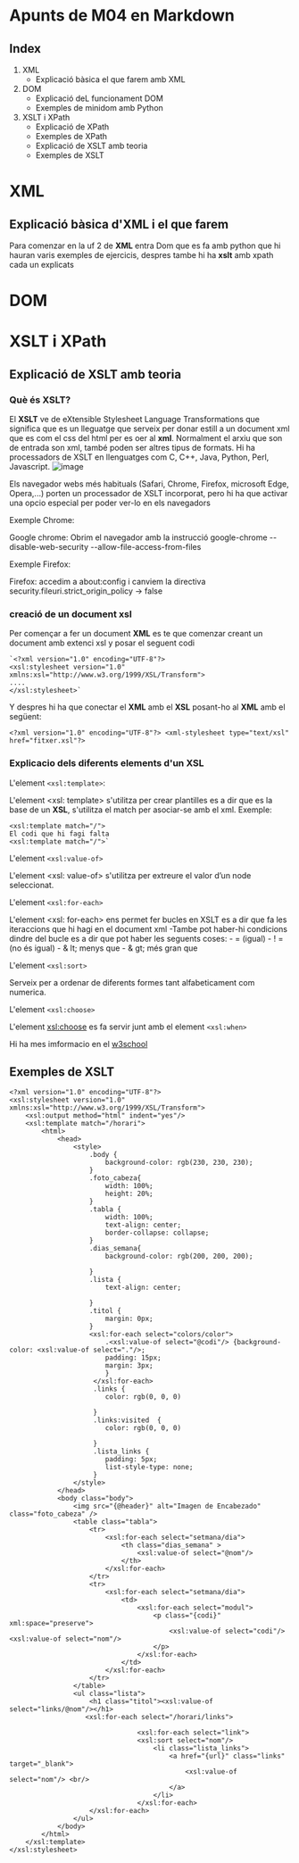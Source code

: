 # Apunts de M04 en Markdown




## Index

1. XML
   - Explicació bàsica  el que farem amb XML
3. DOM
   - Explicació deL funcionament DOM
   - Exemples de minidom amb Python 
5. XSLT i XPath
   - Explicació de XPath
   - Exemples de XPath
   - Explicació de XSLT amb teoria
   - Exemples de XSLT
   


# XML

## Explicació bàsica d'XML i el que farem

Para comenzar en la uf 2 de **XML** entra Dom que es fa amb python que hi hauran varis exemples de ejercicis, despres tambe hi ha **xslt** amb xpath cada un explicats 


# DOM


# XSLT i XPath

## Explicació de XSLT amb teoria

### Què és XSLT?

El **XSLT** ve de eXtensible Stylesheet Language Transformations que significa que es un lleguatge que serveix per donar estill a un document xml que es com el css del html per es oer al **xml**. Normalment el arxiu que son de entrada son xml, també poden ser altres tipus de formats. Hi ha processadors de XSLT en llenguatges com C, C++, Java, Python, Perl, Javascript.
![image](https://github.com/Domeneccc/M04/assets/165904493/4ca58661-f272-4cc6-bfe5-b6eacf3934a6)



Els navegador webs més habituals (Safari, Chrome, Firefox, microsoft Edge, Opera,...) porten un processador de XSLT incorporat, pero hi ha que activar una opcio especial per poder ver-lo en els navegadors

Exemple Chrome:

   Google chrome: Obrim el navegador amb la instrucció
   google-chrome --disable-web-security --allow-file-access-from-files
   
Exemple Firefox:

   Firefox: accedim a about:config i canviem la directiva
   security.fileuri.strict_origin_policy -> false

### creació de un document xsl

Per començar a fer un document **XML** es te que comenzar creant un document amb extenci xsl y posar el seguent codi
```
`<?xml version="1.0" encoding="UTF-8"?>
<xsl:stylesheet version="1.0" xmlns:xsl="http://www.w3.org/1999/XSL/Transform">
....
</xsl:stylesheet>`
```
Y despres hi ha que conectar el **XML** amb el **XSL**  posant-ho al **XML** amb el següent:

`<?xml version="1.0" encoding="UTF-8"?>
<xml-stylesheet type="text/xsl" href="fitxer.xsl"?>`

### Explicacio dels diferents elements d'un XSL

L'element `<xsl:template>`:

L'element <xsl: template> s'utilitza per crear plantilles es a dir que es la base de un **XSL**, s'utilitza el match per asociar-se amb el xml.
Exemple:
```
<xsl:template match="/">
El codi que hi fagi falta
<xsl:template match="/">`
```
L'element `<xsl:value-of>`

L'element <xsl: value-of> s'utilitza per extreure el valor d’un node seleccionat.

L'element `<xsl:for-each>`

L'element <xsl: for-each> ens permet fer bucles en XSLT es a dir que fa les iteraccions que hi hagi en el document xml
   -Tambe pot haber-hi condicions dindre del bucle es a dir que pot haber les seguents coses:
      - = (igual)
      - ! = (no és igual)
      - & lt; menys que
      - & gt; més gran que

L'element `<xsl:sort>`

Serveix per a ordenar de diferents formes tant alfabeticament com numerica.

L'element `<xsl:choose>`

L'element <xsl:choose> es fa servir junt amb el element `<xsl:when>` 

Hi ha mes imformacio en el  [w3school](https://www.w3schools.com/xml/xsl_intro.asp)

## Exemples de XSLT
```
<?xml version="1.0" encoding="UTF-8"?>
<xsl:stylesheet version="1.0" xmlns:xsl="http://www.w3.org/1999/XSL/Transform">
    <xsl:output method="html" indent="yes"/>
    <xsl:template match="/horari">
        <html>
            <head>
                <style>
                    .body {
                        background-color: rgb(230, 230, 230);
                    }
                    .foto_cabeza{
                        width: 100%;
                        height: 20%;
                    }
                    .tabla {
                        width: 100%;
                        text-align: center;
                        border-collapse: collapse;
                    }
                    .dias_semana{
                        background-color: rgb(200, 200, 200);
                        
                    }
                    .lista {
                        text-align: center;

                    }
                    .titol {
                        margin: 0px;
                    }
                    <xsl:for-each select="colors/color">
                        .<xsl:value-of select="@codi"/> {background-color: <xsl:value-of select="."/>; 
                        padding: 15px; 
                        margin: 3px; 
                        }
                     </xsl:for-each>
                     .links {
                        color: rgb(0, 0, 0)
                        
                     }
                     .links:visited  {
                        color: rgb(0, 0, 0)
                        
                     }
                     .lista_links {
                        padding: 5px;
                        list-style-type: none;
                     }
                </style>
            </head>
            <body class="body">
                <img src="{@header}" alt="Imagen de Encabezado" class="foto_cabeza" />
                <table class="tabla">
                    <tr>
                        <xsl:for-each select="setmana/dia">
                            <th class="dias_semana" >
                                <xsl:value-of select="@nom"/>
                            </th>
                        </xsl:for-each>
                    </tr> 
                    <tr>
                        <xsl:for-each select="setmana/dia">
                            <td>
                                <xsl:for-each select="modul">
                                    <p class="{codi}" xml:space="preserve">
                                        <xsl:value-of select="codi"/>  <xsl:value-of select="nom"/> 
                                    </p>
                                </xsl:for-each>
                            </td>
                        </xsl:for-each>
                    </tr>
                </table>
                <ul class="lista">
                    <h1 class="titol"><xsl:value-of select="links/@nom"/></h1>
                   <xsl:for-each select="/horari/links">
                            
                                <xsl:for-each select="link">
                                <xsl:sort select="nom"/>
                                    <li class="lista_links">
                                        <a href="{url}" class="links" target="_blank">
                                            <xsl:value-of select="nom"/> <br/>
                                        </a>
                                    </li>
                                </xsl:for-each>
                    </xsl:for-each>
                </ul>
            </body>
        </html>
    </xsl:template>
</xsl:stylesheet>
```


